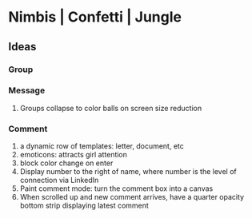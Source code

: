 # Nimbis | Confetti | Jungle

## Ideas

### Group

### Message
1. Groups collapse to color balls on screen size reduction

### Comment
1. a dynamic row of templates: letter, document, etc
2. emoticons: attracts girl attention
3. block color change on enter
4. Display number to the right of name, where number is the level of connection
   via LinkedIn
5. Paint comment mode: turn the comment box into a canvas
6. When scrolled up and new comment arrives, have a quarter opacity bottom strip
   displaying latest comment
